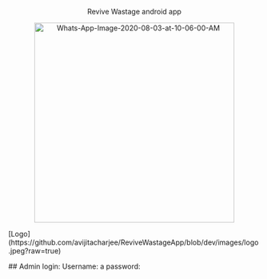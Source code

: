 <p align="center">
    Revive Wastage android app
</p>
<p align="center"><img src="https://i.ibb.co/YbB0vKs/Whats-App-Image-2020-08-03-at-10-06-00-AM.jpg" alt="Whats-App-Image-2020-08-03-at-10-06-00-AM" width="400"></p>
<p>[Logo](https://github.com/avijitacharjee/ReviveWastageApp/blob/dev/images/logo.jpeg?raw=true)</p>
## Admin login:
Username: a
password:
